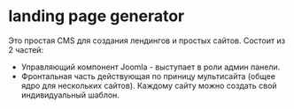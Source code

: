 # landing page generator

Это простая CMS для создания лендингов и простых сайтов. Состоит из 2 частей:

- Управляющий компонент Joomla - выступает в роли админ панели.
- Фронтальная часть действующая по приницу мультисайта (общее ядро для нескольких сайтов). Каждому сайту можно создать свой индивидуальный шаблон.